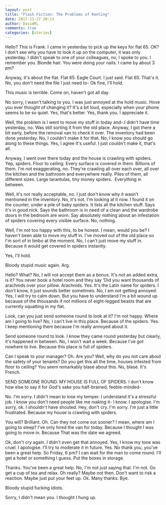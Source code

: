 ```yaml
---  
layout: post  
title: "Flash Fiction: The Problems of Renting"  
date: 2017-11-27 20:13  
author: DavidRL  
comments: true  
categories: [stories]  
---  
```

Hello? This is Frank. I came in yesterday to pick up the keys for flat 65. OK? I don't see why you have to look it up on the computer, it was only yesterday. I didn't speak to one of your colleagues, no, I spoke to you. I remember you. Blonde hair. You were doing your nails. I came by about 3 pm?  

Anyway, it's about the flat. Flat 65. Eagle Court. I just said. Flat 65. That's it. No, you don't need the file I just need to- Ok fine, I'll hold.  

This music is terrible. Come on, haven't got all day.  

<!--more-->  

No sorry, I wasn't talking to you. I was just annoyed at the hold music. Hove you ever thought of changing it? It's a bit loud, especially when your phone seems to be so quiet. Yes, that's better. Yes, thank you. I appreciate it.  

Well, the problem is I went to move my stuff in today and-.I didn't have time yesterday, no. Was still sorting it from the old place. Anyway, I got there a bit early, before the removal van to check it over. The inventory had been done yesterday. No, I couldn't make it for that. No, I know you should go along to these things. Yes, I agree it's useful. I just couldn't make it, that's all.  

Anyway, I went over there today and the house is crawling with spiders. Yep, spiders. Floor to ceiling. Every surface is covered in them. Billions of them. I'm not exaggerating, no. They're crawling all over each over, all over the kitchen and the bathroom and everywhere really. Piles of them, all different sizes. Large tarantulas, tiny money spiders.  Everything in between.  

Well, it's not really acceptable, no. I just don't know why it wasn't mentioned in the inventory. No, it's not. I'm looking at it now. I found it on the counter, under a pile of baby spiders. It lists all the kitchen stuff. Says it's in good nick. Says the bathroom is in need of a clean and the wardrobe doors in the bedroom are worn. Say absolutely nothing about an infestation of spiders covering every visible surface. No, nothing.  

Well, I'm not too happy with this, to be honest. I mean, would you be? I haven't been able to move my stuff in. I've moved out of the old place so I'm sort of in limbo at the moment. No, I can't just move my stuff in. Because it would get covered in spiders instantly.  

Yes, I'll hold.  

Bloody stupid music again. Arg.  

Hello? What? No, I will not accept them as a bonus. It's not an added extra, is it? You never book a hotel room and they say 'Did you want thousands of arachnids over your pillow. Arachnids. Yes. It's the Latin name for spiders. I don't know, it just sounds better sometimes. No, I am not getting annoyed. Yes, I will try to calm down. But you have to understand I'm a bit wound up because of the thousands if not millions of eight-legged beasts that are currently squatting in my flat.  

Look, can you just send someone round to look at it? I'm not happy. Where am I going to live? No, I can't live in this place. Because of the spiders. Yes. I keep mentioning them because I'm really annoyed about it.  

Send someone round to look. I know they came round yesterday but clearly, it's happened in between. No, I won't wait a week. Because I've got nowhere to live. Because this place is full of spiders.  

Can I speak to your manager? Oh. Are you? Well, why do you not care about the safety of your tenants? Do you get this all the time, houses infested from floor to ceiling? You seem remarkably blasé about this. No, blasé. It's French.  

SEND SOMEONE ROUND. MY HOUSE IS FULL OF SPIDERS. I don't know how else to say it for God's sake you half-brained, feeble-minded-  

No. I'm sorry. I didn't mean to lose my temper. I understand it's a stressful job. I know you don't need people like me making it- I know. I apologise. I'm sorry, ok. I shouldn't have shouted. Hey, don't cry. I'm sorry. I'm just a little frustrated. Because my house is crawling with spiders.  

You will? Brilliant. Oh. Can they not come out sooner? I mean, where am I going to sleep? I've only hired the van for today. Because I thought I was going to move in. Because That was the date we agreed.  

Ok, don't cry again. I didn't even get that annoyed. Yes, I know my tone was cruel. I apologise. I'll try to moderate it in future. Yes. No thank you, you've been a great help. So Friday, 6 pm? I can wait for the man to come round. I'll get a hotel or something I guess. Put the boxes in storage.  

Thanks. You've been a great help. No, I'm not just saying that. I'm not. Go get a cup of tea and relax. Oh really? Maybe not then. Don't want to risk a reaction. Maybe just put your feet up. Ok. Many thanks. Bye.  

Bloody stupid fucking idiots.  

Sorry, I didn't mean you. I thought I hung up.  
